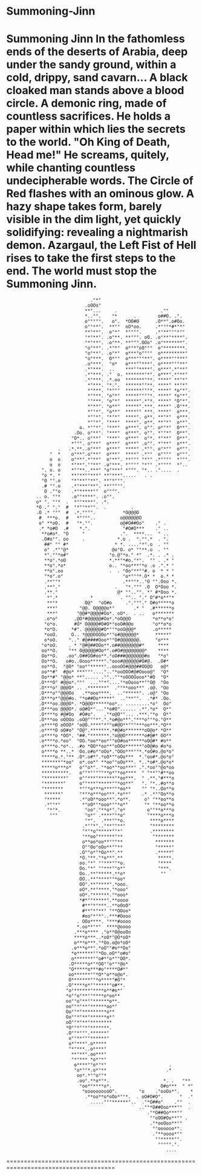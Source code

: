 # Summoning-Jinn

Summoning Jinn
In the fathomless ends of the deserts of Arabia, deep under the sandy ground, within a cold, drippy, sand cavarn...
A black cloaked man stands above a blood circle. A demonic ring, made of countless sacrifices. He holds a paper
within which lies the secrets to the world.
"Oh King of Death, Head me!" He screams, quitely, while chanting countless undecipherable words.
The Circle of Red flashes with an ominous glow. A hazy shape takes form, barely visible in the dim light, yet
quickly solidifying: revealing a nightmarish demon. Azargaul, the Left Fist of Hell rises to take the first steps to the end.
The world must stop the Summoning Jinn.
=====================================================================================

								   .°*°                                                                                                         
								 .oOOo°                                                                                                         
								 **°...     .                .°°                                                                                
								 *..°°.    °*      .        o##O. .°.                                                                           
								 o°°°°°.   o°.  *OO#O      .O**°.o#Oo.                                                                          
								 o°°**°.  **°°  oO*oo.     .*°°°*#*°*°                                                                          
								 **°**°.  o°*°  *°°°°.     .*°**°°°*°°                                                                          
								 °*°**°. .o°**. **°°°. oO. .o°**°****°.                                                                         
								 °*°**°. .o°**. **°°°.OOo° .o°*******°.                                                                         
								 °o°**°. .*°*°  o*°*°oO°°°  o°********.                                                                         
								 °o°**°. .o°*°  o***°o°°°°  o*********°                                                                         
								 °o°***.  O*°°  o***°°°**°. o****°°***°                                                                         
								 .o°***.  °o*   o***°°***°. o****°°°**°                                                                         
								 .*°***.  ..    ***°°****°. o***°.*°**°                                                                         
								 .*°***. .°  o. *******°*°. o***°.*°**°                                                                         
								 .*°***. .*.oo  *******°**. ****° **°*°                                                                         
								  *°***. °*.°.  ******°°**. ****° **°*°                                                                         
								  *°***. °*°°°  ******°°°*. ****° *o°*°.                                                                        
								  *°***. °o°*°  *****°°°°*. ****° *o°*°.                                                                        
								  °°***. °o°*°  *****°.*°*. ****° °O°*°.                                                                        
								  *°**°. °o**°  *****°.***. ****° .O°**.                                                                        
								  *°°*°. °o**°  ****°° ***. ****°  o***.                                                                        
								  *°°*°. °*°*°  ****°. o**. **°*°  o***.                                                                        
								  *°°*°. °***°  ****°. o**. **°*°  o**°.                                                                        
							   o. *°°*°. °***°  o***°. o°°. o*°*°  O**°.                                                                        
							 .Oo. o°**°. °***°  o***°. o°°. *°°*°  O**°.                                                                        
							°O*.. o°**°  °***°  o***°  o°*. *°**°  O**°.                                                                        
							*°°°. o°**°  o***°  o***° .o°°. *°**°  o**°.                                                                        
					   .   .*.**..o°**°  o***°  ****° .*°°. o°*°°  o*°°.                                                                        
					°  *    o°**°.o°**°  o***°  ****° .*°°  o°°°°  o°°°.                                                                        
					o  o    o°**°.*°**°  o°**°. **°°° °*°° .*°°°°  *°°°.                                                                        
					o  o    *°**°.°°**° .o°***. *°°°° °*°° .*°°°°  *°..                                                                         
				 °. o. o    *°°**..***° °o°***° *°°°. °*.. .°....  .                                                                            
				 °o *. *    **°**°°***° **°***°.....   . .                                                                                      
				 °O °°.o    °*°**°°**°. **°*°°°.                                                                                                
				 .# °°.o    .*°***°**°. **°°°°°.                                                                                                
				  O .°°o    .*°*****°°  o°°°°.                                                                                                  
			   .. o. °°*    .o°°****°. .o°°.                                                                                                    
			   o* °. °°*  .  *°°****°. .*.                                                                                                      
			   *O .° °.°  #  °*°°**°°.  .         .                                                                                             
			   .O .* °°°  #  .*.°°°°.          *O@@@O                                                                                           
				#  ***o.  #   *°°°°..         o@@@@@@O                                                                                          
				o° **oO.  #   °*.°°.          o@#O##Oo°    .° .                                                                                 
				.* *o#O  .#    *.°.            °#O#O***    .° ..                                                                                
				 **o#o*. °O     °             .°.  ****...  ° ..                                                                                
				 .O#o°°. oo     .            *.o .  °.°°.*  . °.                                                                                
				  ##° °° #*                 * *. ....°*°.o  . °°                                                                                
				  o° .*°°@*                @o°O. o* °°**.o  . °°                                                                                
				  *°.°°*o#°               °o.@°*o.° *°  .*. . .* .                                                                              
				  **o°.*oO                *.**°*#o.°*°.  °° . .* °                                                                              
				  **o°.*o*                o.. °*oo***°*o .o .°.* °                                                                              
				  **o°.oo                 .  . °Oo°**°°#. o  * * °                                                                              
				  °*o°.o°                      °o*°°°*.O* *  o.* *                                                                              
				  .**°°*                       .**°°*..°O °°.Ooo *.                                                                             
				  .**°.°                    .   °*.°°° .O  O*Ooo *.                                                                             
				  .**.°                      @* °°..°°. *° #*Ooo *.                                                                             
				   *°.*            *          . °°.. °.° O°#*o**°*                                                                              
				   **°*          O@°  °oO#o     .°.°°°.° O#o*****o                                                                              
				   ***°        °@@. O@@@@o*°       .* °  .#******o                                                                              
				   ***°       °@@#*@@@@#Oo*. oO*.  . ..   o*******                                                                              
				  .o*o°      .@O*#@@@@@#Oo*.*oO@@O        *o**o*o°                                                                              
				  °o*o.      #O* O@@@@#O#O*°ooO#@@o       °o**o*o                                                                               
				  *o*O.     *#°. @@@@@@#O*°°*ooO@@@*      .o*****                                                                               
				  *ooO.     O.. *@@@OOOOo*°°o#@@@@@@*      *****°                                                                               
				  o*oO.    °..° #@####Ooo*°°O#@@@@@@@.     °o***                                                                                
				 °o*oO.    . * °@#@##OOo**.o##@@@@@@@#*     ****                                                                                
				 oo**O.    °** O@@@@@#Oo*°.o#O#@@@@@@@@*    ****                                                                                
				 Oo**O.   .oo°.O##OO#oo**.°oO###@@@@@@@#o   °*o°                                                                                
				 Oo**O.   o#o..Oooo*****°.°ooo#@@@@@@#O#@.  .O#*                                                                                
				 oo**O.  °@O* °oo*°*****°..oooOO#@@@##OO@O   o@*                                                                                
				 oo**#°  #@o* ***°°°....°..°*ooOOO#@#Oooo@°  °O*                                                                                
				 Oo**#° °@@o* **°..... .°°..°°*oOOOOooo*°#O  °O*                                                                                
				.O***O° #@@o*.°°°  ...°°*°....°*oOooo**°°O@  °Oo                                                                                
				.O***o° @@@O* .. .*******°  .°°**ooo**° .o@. °Oo                                                                                
				.O***o°°@@@Oo   .**ooo****.  ..°*****°. .o@° °Oo                                                                                
				.O***o*°@@@#o. °*o##Oo*****°  ..°**°°.  .*#* .Oo.                                                                               
				.O***oo.@@@O*. *O@@O******oo*.. .........*o°  Oo°                                                                               
				.O***oo @@@O*. o@#O*°...°*o#O°...... .*°.*o*  O*°                                                                               
				.O****o #@#Oo  #O#o°.   .°*o@O°°... .***.°*o  O*°                                                                               
				.O***oo oOOOo .oO@°°°*°.°.*o#@o**°.°***o°°*o.°O**                                                                               
				.o****O oOOO* °o@O.****°*°°o#@O**°°°***oo***.*O**                                                                               
				.o****O oO#o° °O@°.*******.*#@#o*******oO@o* *O**                                                                               
				.o****o *OO*. °##.°*******.°o@@O*******o#@#* OO**                                                                               
				.o****o.*oo°  °OO.*oo**oo*°°oO#oo******oO@#* #o**                                                                               
				 o****o.*o*.. .#o *OO**oo**°oOOo******°oO@#o #o*o                                                                               
				 o****o **..*  Oo.o#o*°oOo*.°OOo***°°*.*oO#o.@o*o°                                                                              
				 *****o.*.°** .O*.o#*°.*oO*°°oOo***  *.°oo#*.@o*o°                                                                              
				 *******°*oo°  o*.oo*° **oo°°oOo***. *..*o#*.@o*o*                                                                              
				 *****o***o*   o°°o*°. °*oo*°*oo***° .°.*oo°°@o*oo                                                                              
				 **********.   o°°*°°°°°**o*°*oo****  ° °**°°#**oo                                                                              
				 °********°    o°°***°******°*oo***.  ° .**.°#***o                                                                              
				 °*******°     o°°***°*****°°*oo**°   °. °*..#o**o                                                                              
				 °*******      *°°*o***o***°°*oo**    °° °*..Oo**o                                                                              
				  ******°      °*°*o***oo***.*o**°    .* .*°°Oo**o                                                                              
				  °*****       .*°oO**ooo**°.*o**.     o° °**oo**o                                                                              
				  .*°°*°        *°oO*°*ooo*°°*o*°      °* °**oo**o                                                                              
				   °*°*.         °oo°.°**o*°.°o*        o°°**o***o                                                                              
					°°°          °o*° .****°°*o°        °****o***o                                                                              
								 °*°.  .***°°*o.         ****o****                                                                              
								.*°°*°..°**°°**°         °********                                                                              
								°*°*o°*****°°*°          .********                                                                              
								°**oo°******°**           °*******                                                                              
								o**oo*oo**°°°**            *******                                                                              
								O°°Oo°oOo**°°**            °*****°                                                                              
							   .O°°o*°*Oo**°.**            .*****°                                                                              
							   *O.°**.°*o**°.**             *****.                                                                              
							   oo.°*° °°***°°*o.            °****                                                                               
							   Oo.°*° °°***°°o*°            °***.                                                                               
							   Oo..**°*****.**o*             °°                                                                                 
							   OO..**°****°°*oo*                                                                                                
							   OO°.**°****°.*ooo.                                                                                               
							   oO*.**°****.°*ooo°                                                                                               
							   oO*.°******.°*ooo*                                                                                               
							   *#*°°*****°.**oooo                                                                                               
								#**°*°***..**oOoO°                                                                                              
								#**°*°**° °**OOoo*                                                                                              
								#oo°*°*°..***#Oooo                                                                                              
							  . OOo****. °***#oooo                                                                                              
							  *.oo**°*°  ****@oooo                                                                                              
							 .***o**** .°o**O@ooOo                                                                                              
							 ****o***..*oO*°@O*oO*                                                                                              
							 o***o***.°*Oo.o@o*oO*                                                                                              
							.o***o**°.*oO°°#o**Oo°                                                                                              
							*o******°°*Oo.oO*°o#o°                                                                                              
							o*******°°o#*°o*°°OO*.                                                                                              
						   .O*****o*°*OO°°o*°*@o*                                                                                               
						   °O*****o***#o°****O#*°                                                                                               
						   oo******°°*O*°o**o@o*.                                                                                               
						   O*******°°*o****°#O°*                                                                                                
						  .O°****o*°°*****°o#**.                                                                                                
						  °o°******°****o**#o*°                                                                                                 
						  *o°°o°**°°****o*oo**                                                                                                  
						  oo°°o°**°°******o**.                                                                                                  
						  oo°°*°**°******oo*°                                                                                                   
						  Oo°°*°*********o**                                                                                                    
						  Oo°°*°**°******o*°                                                                                                    
						  oO°°*°**°********                                                                                                     
						  *O°°*°°*°*******.                                                                                                     
						  .O°°*°°°.******°                                                                                                      
						   o°°**°°°******°                                                                                                      
						   o*°***°.o*****                                                                                                       
						   °*°***..o****°                                                                                                       
							**°**°.oo***°                                                                                                       
							°*°*** *o*°*°                                                                                                       
							 o****°°o*°*°                       .                                                                               
							 °o*°°*.o*°**                      .*                                                                               
							  oo*.*°°o°°*                                                                                                       
							  .oo°.**o*°*.                    *. .   °**                                                                        
							   °oo*°****o*.                  O#o***  ° *°                                                                       
								°oooooooooO°.        °o    .°ooOo*°.    *                                                                       
								 .**oo**o*oOo*°°*.  . oO#O#O°.      °  .°                                                                       
								   .....°°°******°..  .°*O##o°    .°°  .                                                                        
													 ..°°*O##Ooo***°°  .                                                                        
														.°*O##Oo***°°                                                                           
														 °°oOO#Oo**°° .                                                                         
														 .°*ooOoo**°°                                                                           
														  °°oooooo*°.                                                                           
														  .°**oooo*°°                                                                           
														   °°*****°°.                                                                           
															°°°°°.°.                
															   ....                 
                                 
=====================================================================================

